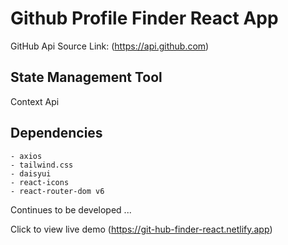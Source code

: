 # Github Profile Finder React App
GitHub Api Source Link: (https://api.github.com)

## State Management Tool
Context Api

## Dependencies
    - axios
    - tailwind.css
    - daisyui
    - react-icons
    - react-router-dom v6



Continues to be developed ...

Click to view live demo (https://git-hub-finder-react.netlify.app)


